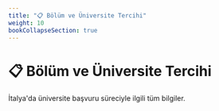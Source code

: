 ```yaml
---
title: "📋 Bölüm ve Üniversite Tercihi"
weight: 10
bookCollapseSection: true
---
```


# 📋 Bölüm ve Üniversite Tercihi

İtalya'da üniversite başvuru süreciyle ilgili tüm bilgiler. 